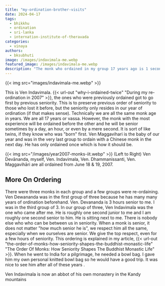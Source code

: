 ```yaml
---
title: "my-ordination-brother-visits"
date: 2024-04-17
tags:
  - bhikkhu
  - ordination
  - sri-lanka
  - internation-institute-of-theravada
categories:
  - vinaya
authors: 
  - bksubhuti
image: /images/indavimala-me.webp
featured_image: /images/indavimala-me.webp
description: "The monk who ordained in my group 17 years ago is 1 second junior to me. "
---
```


{{< img src="images/indavimala-me.webp" >}}


This is Ven Indavimala. {{< url-out "why-i-ordained-twice" "During my re-ordination in 2007" >}}, the ones who were previously ordained got to go first by previous seniority. This is to preserve previous order of seniority to those who lost it before, but the seniority only resides in our year of ordination (if that makes sense). Technically we are all the same monk age in years. We are all 17 years or vassa.  However, the monk with the most experience will be ordained before the other and he will be senior sometimes by a day, an hour, or even by a mere second.  It is sort of like twins, if they know who was "born" first. Ven Maggavihari is the baby of our year and was in the very last group to ordain with a Chinese monk in the next day. He has only ordained once which is how it should be.

{{< img src="/images/year2007-monks-iit.webp" >}}
(Left to Right) Ven Devānanda, myself, Ven. Indavimala, Ven. Dhammanissanti, Ven. Maggavihāri are all ordained from June 18 & 19, 2007.

## More On Ordering
There were three monks in each group and a few groups were re-ordaining. Ven Dewananda was in the first group of three because he has many many years of ordination beforehand.  Ven. Devananda is 3 hours senior to me.  I was in the third group of 3. In our group of three, Ven Indavimala was the one who came after me. He is roughly one second junior to me and I am roughly one second senior to him. He is sitting next to me. There is nobody else who who can be between us in seniority.  When a monk is senior, it does not matter "how much senior he is", we respect him all the same, especially when we ourselves are senior.  We give the top respect, even for a few hours of seniority.  This ordering is explained in my article, {{< url-out "the-order-of-monks-how-seniority-shapes-the-buddhist-monastic-life" "The Order Of Monks: How Seniority Shapes The Buddhist Monastic Life" >}}.
When he went to India for a pilgrimage, he needed a bowl bag. I gave him my own personal knitted bowl bag so he would have a good trip. It was nice to see him after all of these years .

Ven Indavimala is now an abbot of his own monastery in the Kandy mountains